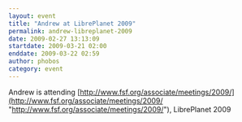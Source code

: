 ```yaml
---
layout: event
title: "Andrew at LibrePlanet 2009"
permalink: andrew-libreplanet-2009
date: 2009-02-27 13:13:09
startdate: 2009-03-21 02:00
enddate: 2009-03-22 02:59
author: phobos
category: event
---
```


Andrew is attending [http://www.fsf.org/associate/meetings/2009/](http://www.fsf.org/associate/meetings/2009/ "http://www.fsf.org/associate/meetings/2009/"), LibrePlanet 2009
